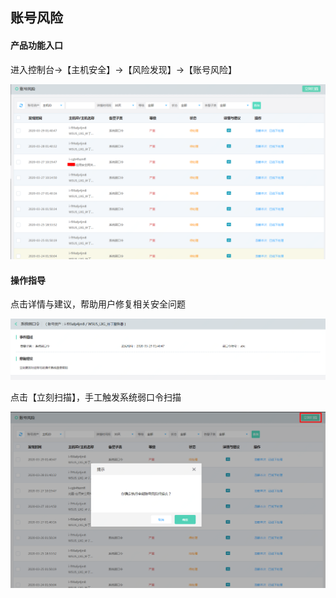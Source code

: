 ## 账号风险

#### 产品功能入口

进入控制台->【主机安全】->【风险发现】->【账号风险】 

![](../../../../image/Endpoint-Security/account-risk1.png)

#### 操作指导

点击详情与建议，帮助用户修复相关安全问题

![](../../../../image/Endpoint-Security/account-risk2.png)

点击【立刻扫描】，手工触发系统弱口令扫描

![](../../../../image/Endpoint-Security/account-risk3.png)
